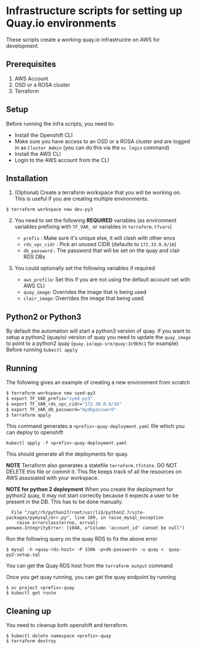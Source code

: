 # Infrastructure scripts for setting up Quay.io environments

These scripts create a working quay.io infrastructre on AWS for development.

## Prerequisites

1. AWS Account
1. OSD or a ROSA cluster
1. Terraform


## Setup

Before running the infra scripts, you need to:

* Install the Openshift CLI
* Make sure you have access to an OSD or a ROSA cluster and are logged in as `Cluster Admin` (you can do this via the `oc login` command)
* Install the AWS CLI
* Login to the AWS account from the CLI

## Installation

1. (Optional) Create a terraform workspace that you will be working on. This is useful if you are creating multiple environments.

```
$ terraform workspace new dev-py3
```

2. You need to set the following **REQUIRED** variables (as environment variables prefixing with `TF_VAR_` or variables in `terraform.tfvars`)
    * `prefix` : Make sure it's unique else, it will clash with other envs
    * `rds_vpc_cidr` : Pick an unused CIDR (defaults to `172.33.0.0/16`)
    * `db_password` : The password that will be set on the quay and clair RDS DBs
    
3. You could optionally set the following variables if required
    * `aws_profile`: Set this if you are not using the default account set with AWS CLI
    * `quay_image`: Overrides the image that is being used
    * `clair_image`: Overrides the image that being used

## Python2 or Python3 

By default the automation will start a python3 version of quay. If you want to setup a python2 (quayio) version of quay you need to update the `quay_image` to point to a python2 quay (`quay.io/app-sre/quay:3c9b9c1` for example) Before running `kubectl apply`



## Running

The following gives an example of creating a new environment from scratch

```bash
$ terraform workspace new syed-py3
$ export TF_VAR_prefix="syed-py3"
$ export TF_VAR_rds_vpc_cidr="172.38.0.0/16"
$ export TF_VAR_db_password="mydbpassword"
$ terraform apply
```

This command generates a `<prefix>-quay-deployment.yaml` file which you can deploy to openshift

```
kubectl apply -f <prefix>-quay-deployment.yaml
```

This should generate all the deployments for quay.

**NOTE** Terraform also generates a statefile `terraform.tfstate`. DO NOT DELETE this file or commit it. This file keeps track of all the resources on AWS assosiated with your workspace.

**NOTE for python 2 deployment** When you create the deployment for python2 quay, it may not start correctly because it expects a user to be present in the DB. This has to be done manually. 

```
  File "/opt/rh/python27/root/usr/lib/python2.7/site-packages/pymysql/err.py", line 109, in raise_mysql_exception
    raise errorclass(errno, errval)
peewee.IntegrityError: (1048, u"Column 'account_id' cannot be null")
```

Run the following query on the quay RDS to fix the above error

```
$ mysql -h <quay-rds-host> -P 3306 -p<db-password> -u quay <  quay-py2-setup.sql
```

You can get the Quay RDS host from the `terraform output` command

Once you get quay running, you can get the quay endpoint by running

```
$ oc project <prefix>-quay
$ kubectl get route
```

## Cleaning up

You need to cleanup both openshift and terraform. 

```
$ kubectl delete namespace <prefix>-quay
$ terraform destroy
```


